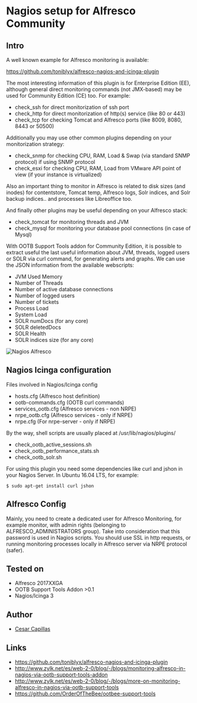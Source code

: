 # Nagios setup for Alfresco Community

## Intro

A well known example for Alfresco monitoring is available: 

https://github.com/toniblyx/alfresco-nagios-and-icinga-plugin

The most interesting information of this plugin is for Enterprise Edition (EE), although general direct monitoring commands (not JMX-based) may be used for Community Edition (CE) too. For example:

- check_ssh for direct monitorization of ssh port
- check_http for direct monitorization of http(s) service (like 80 or 443)
- check_tcp for checking Tomcat and Alfresco ports (like 8009, 8080, 8443 or 50500)

Additionally you may use other common plugins depending on your monitorization strategy:
- check_snmp for checking CPU, RAM, Load & Swap (via standard SNMP protocol) if using SNMP protocol
- check_esxi for checking CPU, RAM, Load from VMware API point of view (if your instance is virtualized)

Also an important thing to monitor in Alfresco is related to disk sizes (and inodes) for contentstore, Tomcat temp, Alfresco logs, Solr indices, and Solr backup indices.. and processes like Libreoffice too. 

And finally other plugins may be useful depending on your Alfresco stack:
- check_tomcat for monitoring threads and JVM 
- check_mysql for monitoring your database pool connections (in case of Mysql)
 
With OOTB Support Tools addon for Community Edition, it is possible to extract useful the last useful information about JVM, threads, logged users or SOLR via curl command, for generating alerts and graphs. We can use the JSON information from the available webscripts:

- JVM Used Memory
- Number of Threads
- Number of active database connections
- Number of logged users
- Number of tickets
- Process Load
- System Load
- SOLR numDocs (for any core)
- SOLR deletedDocs
- SOLR Health
- SOLR indices size (for any core)

![Nagios Alfresco](screenshots/OOTB-monitor.png)

## Nagios Icinga configuration

Files involved in Nagios/Icinga config

- hosts.cfg (Alfresco host definition)
- ootb-commands.cfg (OOTB curl commands)
- services_ootb.cfg (Alfresco services - non NRPE)
- nrpe_ootb.cfg (Alfresco services - only if NRPE)
- nrpe.cfg (For nrpe-server - only if NRPE)

By the way, shell scripts are usually placed at /usr/lib/nagios/plugins/

- check_ootb_active_sessions.sh
- check_ootb_performance_stats.sh
- check_ootb_solr.sh

For using this plugin you need some dependencies like curl and jshon in your Nagios Server. In Ubuntu 16.04 LTS, for example:

```
$ sudo apt-get install curl jshon
```

## Alfresco Config

Mainly, you need to create a dedicated user for Alfresco Monitoring, for example monitor, with admin rights (belonging to ALFRESCO_ADMINISTRATORS group). Take into consideration that this password is used in Nagios scripts. You should use SSL in http requests, or running monitoring processes locally in Alfresco server via NRPE protocol (safer).

## Tested on

- Alfresco 2017XXGA
- OOTB Support Tools Addon >0.1
- Nagios/Icinga 3

## Author

- [Cesar Capillas](http://github.com/CesarCapillas)

## Links

- https://github.com/toniblyx/alfresco-nagios-and-icinga-plugin
- http://www.zylk.net/es/web-2-0/blog/-/blogs/monitoring-alfresco-in-nagios-via-ootb-support-tools-addon
- http://www.zylk.net/es/web-2-0/blog/-/blogs/more-on-monitoring-alfresco-in-nagios-via-ootb-support-tools
- https://github.com/OrderOfTheBee/ootbee-support-tools
